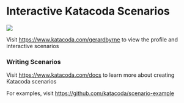 # Interactive Katacoda Scenarios

[![](http://shields.katacoda.com/katacoda/gerardbyrne/count.svg)](https://www.katacoda.com/gerardbyrne "Get your profile on Katacoda.com")

Visit https://www.katacoda.com/gerardbyrne to view the profile and interactive scenarios

### Writing Scenarios
Visit https://www.katacoda.com/docs to learn more about creating Katacoda scenarios

For examples, visit https://github.com/katacoda/scenario-example
